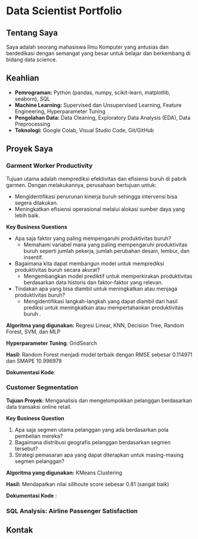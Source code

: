 # Data Scientist Portfolio

## Tentang Saya
Saya adalah seorang mahasiswa Ilmu Komputer yang antusias dan berdedikasi dengan semangat yang besar untuk belajar dan berkembang di bidang data science.

## Keahlian
- **Pemrograman:** Python (pandas, numpy, scikit-learn, matplotlib, seaborn), SQL
- **Machine Learning:** Supervised dan Unsupervised Learning, Feature Engineering, Hyperparameter Tuning
- **Pengolahan Data:** Data Cleaning, Exploratory Data Analysis (EDA), Data Preprocessing
- **Teknologi:** Google Colab, Visual Studio Code, Git/GitHub

## Proyek Saya
### Garment Worker Productivity
Tujuan utama adalah memprediksi efektivitas dan efisiensi buruh di pabrik garmen. Dengan melakukannya, perusahaan bertujuan untuk:
- Mengidentifikasi penurunan kinerja buruh sehingga intervensi bisa segera dilakukan.
- Meningkatkan efisiensi operasional melalui alokasi sumber daya yang lebih baik.

**Key Business Questions**
- Apa saja faktor yang paling mempengaruhi produktivitas buruh?
  - Memahami variabel mana yang paling mempengaruhi produktivitas buruh seperti jumlah pekerja, jumlah perubahan desain, lembur, dan insentif.
- Bagaimana kita dapat membangun model untuk memprediksi produktivitas buruh secara akurat?
  - Mengembangkan model prediktif untuk memperkirakan produktivitas berdasarkan data historis dan faktor-faktor yang relevan.
- Tindakan apa yang bisa diambil untuk meningkatkan atau menjaga produktivitas buruh?
  - Mengidentifikasi langkah-langkah yang dapat diambil dari hasil prediksi untuk meningkatkan atau mempertahankan produktivitas buruh .

**Algoritma yang digunakan:** Regresi Linear, KNN, Decision Tree, Random Forest, SVM, dan MLP

**Hyperparameter Tuning**: GridSearch

**Hasil:** Random Forest menjadi model terbaik dengan RMSE sebesar 0.114971 dan SMAPE 10.996979

**Dokumentasi Kode**: 

### Customer Segmentation
**Tujuan Proyek:** Menganalisis dan mengelompokkan pelanggan berdasarkan data transaksi online retail.

**Key Business Question**
  1. Apa saja segmen utama pelanggan yang ada berdasarkan pola pembelian mereka?
  2. Bagaimana distribusi geografis pelanggan berdasarkan segmen tersebut?
  3. Strategi pemasaran apa yang dapat diterapkan untuk masing-masing segmen pelanggan?
     
**Algoritma yang digunakan:** KMeans Clustering

**Hasil:** Mendapatkan nilai sillhoute score sebesar 0.81 (sangat baik)

**Dokumentasi Kode** :

### SQL Analysis: Airline Passenger Satisfaction

## Kontak
